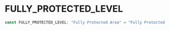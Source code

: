 # FULLY_PROTECTED_LEVEL

```ts
const FULLY_PROTECTED_LEVEL: "Fully Protected Area" = "Fully Protected Area";
```
